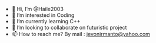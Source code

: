 - 👋 Hi, I’m @Haile2003
- 👀 I’m interested in Coding
- 🌱 I’m currently learning C++
- 💞️ I’m looking to collaborate on futuristic project
- 📫 How to reach me? By mail : jevonirmanto@yahoo.com

<!---
Haile2003/Haile2003 is a ✨ special ✨ repository because its `README.md` (this file) appears on your GitHub profile.
You can click the Preview link to take a look at your changes.
--->

